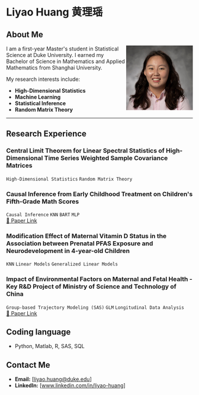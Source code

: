 # Liyao Huang 黄理瑶

<!--
**liyaohuang623/liyaohuang623** is a ✨ _special_ ✨ repository because its `README.md` (this file) appears on your GitHub profile.
-->


## About Me

<img src="git_pic.jpg" alt="Liyao Huang" width="180" align="right">

I am a first-year Master's student in Statistical Science at Duke University. I earned my Bachelor of Science in Mathematics and Applied Mathematics from Shanghai University.

My research interests include:
- **High-Dimensional Statistics**
- **Machine Learning** 
- **Statistical Inference**
- **Random Matrix Theory**

---

## Research Experience

### Central Limit Theorem for Linear Spectral Statistics of High-Dimensional Time Series Weighted Sample Covariance Matrices
`High-Dimensional Statistics` `Random Matrix Theory` 

### Causal Inference from Early Childhood Treatment on Children's Fifth-Grade Math Scores
`Causal Inference` `KNN` `BART` `MLP`  
[📄 Paper Link](https://www.ewadirect.com/proceedings/ace/article/view/15924) 

### Modification Effect of Maternal Vitamin D Status in the Association between Prenatal PFAS Exposure and Neurodevelopment in 4-year-old Children
`KNN` `Linear Models` `Generalized Linear Models` 

### Impact of Environmental Factors on Maternal and Fetal Health - Key R&D Project of Ministry of Science and Technology of China
`Group-based Trajectory Modeling (SAS)` `GLM` `Longitudinal Data Analysis`  
[📄 Paper Link](https://www.jeom.org/cn/article/doi/10.11836/JEOM23305)

## Coding language
- Python, Matlab, R, SAS, SQL

## Contact Me
- **Email:** [liyao.huang@duke.edu]
- **LinkedIn:** [www.linkedin.com/in/liyao-huang]
